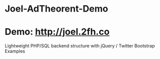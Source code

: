Joel-AdTheorent-Demo
====================
Demo: http://joel.2fh.co
====================
Lightweight PHP/SQL backend structure with jQuery / Twitter Bootstrap Examples
